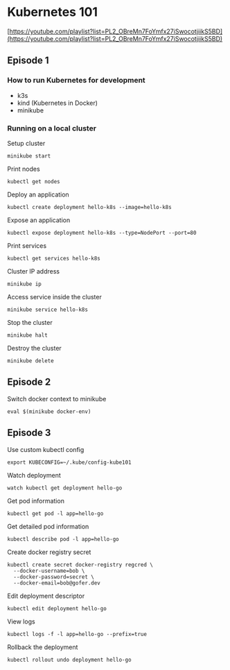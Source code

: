 # Kubernetes 101

[https://youtube.com/playlist?list=PL2_OBreMn7FoYmfx27iSwocotjiikS5BD](https://youtube.com/playlist?list=PL2_OBreMn7FoYmfx27iSwocotjiikS5BD)

## Episode 1

### How to run Kubernetes for development

- k3s
- kind (Kubernetes in Docker)
- minikube

### Running on a local cluster

Setup cluster

```
minikube start
```

Print nodes

```
kubectl get nodes
```

Deploy an application

```
kubectl create deployment hello-k8s --image=hello-k8s
```

Expose an application

```
kubectl expose deployment hello-k8s --type=NodePort --port=80
```

Print services

```
kubectl get services hello-k8s
```

Cluster IP address

```
minikube ip
```

Access service inside the cluster

```
minikube service hello-k8s
```

Stop the cluster

```
minikube halt
```

Destroy the cluster

```
minikube delete
```

## Episode 2

Switch docker context to minikube

```
eval $(minikube docker-env)
```

## Episode 3

Use custom kubectl config

```
export KUBECONFIG=~/.kube/config-kube101
```

Watch deployment

```
watch kubectl get deployment hello-go
```

Get pod information

```
kubectl get pod -l app=hello-go
```

Get detailed pod information

```
kubectl describe pod -l app=hello-go
```

Create docker registry secret

```
kubectl create secret docker-registry regcred \
  --docker-username=bob \
  --docker-password=secret \
  --docker-email=bob@gofer.dev
```

Edit deployment descriptor

```
kubectl edit deployment hello-go
```

View logs

```
kubectl logs -f -l app=hello-go --prefix=true
```

Rollback the deployment

```
kubectl rollout undo deployment hello-go
```
